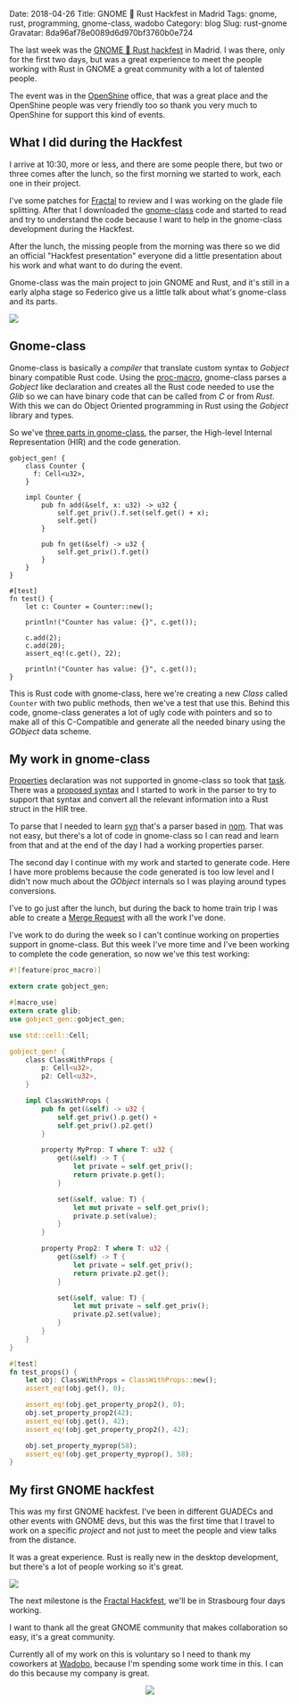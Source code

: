 Date: 2018-04-26
Title: GNOME 💙 Rust Hackfest in Madrid
Tags: gnome, rust, programming, gnome-class, wadobo
Category: blog
Slug: rust-gnome
Gravatar: 8da96af78e0089d6d970bf3760b0e724

The last week was the [GNOME 💙 Rust hackfest][1] in Madrid. I was there,
only for the first two days, but was a great experience to meet the people
working with Rust in GNOME a great community with a lot of talented people.

The event was in the [OpenShine][2] office, that was a great place and the
OpenShine people was very friendly too so thank you very much to OpenShine
for support this kind of events.

## What I did during the Hackfest

I arrive at 10:30, more or less, and there are some people there, but two
or three comes after the lunch, so the first morning we started to work,
each one in their project.

I've some patches for [Fractal][3] to review and I was working on the glade
file splitting. After that I downloaded the [gnome-class][4] code and
started to read and try to understand the code because I want to help in
the gnome-class development during the Hackfest.

After the lunch, the missing people from the morning was there so we did an
official "Hackfest presentation" everyone did a little presentation about
his work and what want to do during the event.

Gnome-class was the main project to join GNOME and Rust, and it's still in
a early alpha stage so Federico give us a little talk about what's
gnome-class and its parts.

<p class="img">
    <a href="/pictures/madrid-whiteboard.jpg">
        <img src="/pictures/madrid-whiteboard.jpg" />
    </a>
</p>

## Gnome-class

Gnome-class is basically a *compiler* that translate custom syntax to
*Gobject* binary compatible Rust code. Using the [proc-macro][5],
gnome-class parses a *Gobject* like declaration and creates all the Rust
code needed to use the *Glib* so we can have binary code that can be called
from *C* or from *Rust*. With this we can do Object Oriented programming in
Rust using the *Gobject* library and types.

So we've [three parts in gnome-class][6], the parser, the High-level
Internal Representation (HIR) and the code generation.

```
gobject_gen! {
    class Counter {
      f: Cell<u32>,
    }

    impl Counter {
        pub fn add(&self, x: u32) -> u32 {
            self.get_priv().f.set(self.get() + x);
            self.get()
        }

        pub fn get(&self) -> u32 {
            self.get_priv().f.get()
        }
    }
}

#[test]
fn test() {
    let c: Counter = Counter::new();

    println!("Counter has value: {}", c.get());

    c.add(2);
    c.add(20);
    assert_eq!(c.get(), 22);

    println!("Counter has value: {}", c.get());
}
```

This is Rust code with gnome-class, here we're creating a new *Class*
called `Counter` with two public methods, then we've a test that use this.
Behind this code, gnome-class generates a lot of ugly code with pointers
and so to make all of this C-Compatible and generate all the needed binary
using the *GObject* data scheme.

## My work in gnome-class

[Properties][7] declaration was not supported in gnome-class so took that
[task][8]. There was a [proposed syntax][9] and I started to work in the
parser to try to support that syntax and convert all the relevant
information into a Rust struct in the HIR tree.

To parse that I needed to learn [syn][10] that's a parser based in
[nom][11]. That was not easy, but there's a lot of code in gnome-class so I
can read and learn from that and at the end of the day I had a working
properties parser.

The second day I continue with my work and started to generate code. Here I
have more problems because the code generated is too low level and I didn't
now much about the *GObject* internals so I was playing around types
conversions.

I've to go just after the lunch, but during the back to home train trip I
was able to create a [Merge Request][12] with all the work I've done.

I've work to do during the week so I can't continue working on properties
support in gnome-class. But this week I've more time and I've been working
to complete the code generation, so now we've this test working:

```rust
#![feature(proc_macro)]

extern crate gobject_gen;

#[macro_use]
extern crate glib;
use gobject_gen::gobject_gen;

use std::cell::Cell;

gobject_gen! {
    class ClassWithProps {
        p: Cell<u32>,
        p2: Cell<u32>,
    }

    impl ClassWithProps {
        pub fn get(&self) -> u32 {
            self.get_priv().p.get() +
            self.get_priv().p2.get()
        }

        property MyProp: T where T: u32 {
            get(&self) -> T {
                let private = self.get_priv();
                return private.p.get();
            }

            set(&self, value: T) {
                let mut private = self.get_priv();
                private.p.set(value);
            }
        }

        property Prop2: T where T: u32 {
            get(&self) -> T {
                let private = self.get_priv();
                return private.p2.get();
            }

            set(&self, value: T) {
                let mut private = self.get_priv();
                private.p2.set(value);
            }
        }
    }
}

#[test]
fn test_props() {
    let obj: ClassWithProps = ClassWithProps::new();
    assert_eq!(obj.get(), 0);

    assert_eq!(obj.get_property_prop2(), 0);
    obj.set_property_prop2(42);
    assert_eq!(obj.get(), 42);
    assert_eq!(obj.get_property_prop2(), 42);

    obj.set_property_myprop(58);
    assert_eq!(obj.get_property_myprop(), 58);
}
```

## My first GNOME hackfest

This was my first GNOME hackfest. I've been in different GUADECs and other
events with GNOME devs, but this was the first time that I travel to work
on a specific *project* and not just to meet the people and view talks from
the distance.

It was a great experience. Rust is really new in the desktop development,
but there's a lot of people working so it's great.

<p class="img">
    <a href="/pictures/madrid-food.jpg">
        <img src="/pictures/madrid-food.jpg" />
    </a>
</p>

The next milestone is the [Fractal Hackfest][14], we'll be in Strasbourg
four days working.

I want to thank all the great GNOME community that makes collaboration
so easy, it's a great community.

Currently all of my work on this is voluntary so I need to thank my
coworkers at [Wadobo][13], because I'm spending some work time in this. I
can do this because my company is great.

<center>
    <a href="https://wadobo.com">
        <img src="/pictures/wadobo-mini.png" />
    </a>
</center>

[1]: https://wiki.gnome.org/Hackfests/Rust2018#Reports
[2]: https://www.openshine.com/
[3]: https://gitlab.gnome.org/World/fractal
[4]: https://gitlab.gnome.org/federico/gnome-class
[5]: https://doc.rust-lang.org/unstable-book/language-features/proc-macro.html
[6]: https://federico.pages.gitlab.gnome.org/gnome-class/
[7]: https://developer.gnome.org/gobject/stable/gobject-properties.html
[8]: https://gitlab.gnome.org/federico/gnome-class/issues/2
[9]: https://gitlab.gnome.org/federico/gnome-class/blob/master/gobject-notes/syntax.md
[10]: https://crates.io/crates/syn
[11]: https://crates.io/crates/nom
[12]: https://gitlab.gnome.org/federico/gnome-class/merge_requests/9
[13]: https://wadobo.com
[14]: https://wiki.gnome.org/Hackfests/Fractal2018
